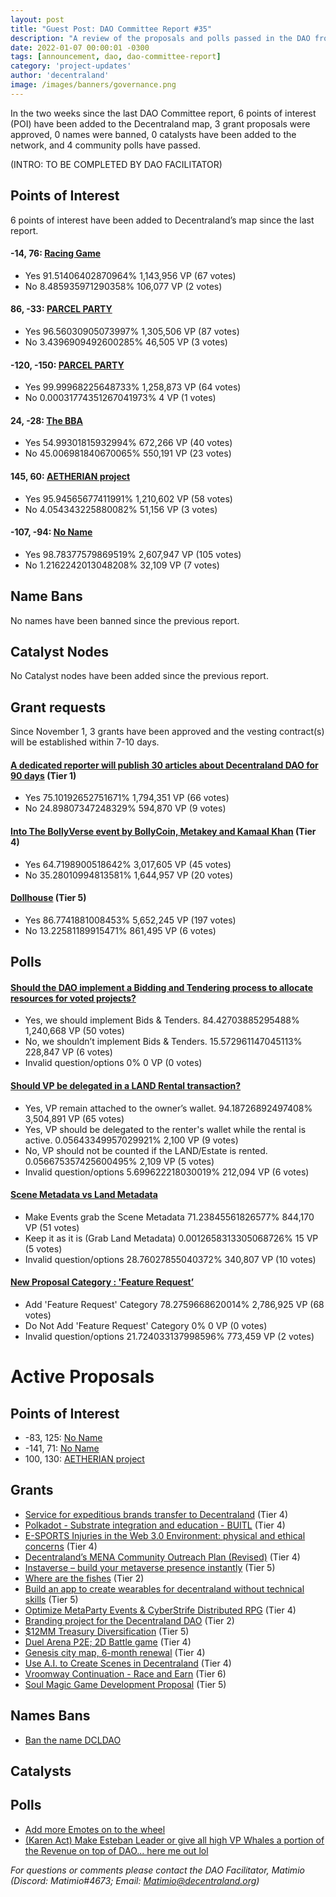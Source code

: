 ```yaml
---
layout: post
title: "Guest Post: DAO Committee Report #35"
description: "A review of the proposals and polls passed in the DAO from November 1 through November 15".
date: 2022-01-07 00:00:01 -0300
tags: [announcement, dao, dao-committee-report]
category: 'project-updates'
author: 'decentraland'
image: /images/banners/governance.png
---
```


In the two weeks since the last DAO Committee report, 6 points of interest (POI) have been added to the Decentraland map, 3 grant proposals were approved, 0 names were banned, 0 catalysts have been added to the network, and 4 community polls have passed.

(INTRO: TO BE COMPLETED BY DAO FACILITATOR)

## Points of Interest
6 points of interest have been added to Decentraland’s map since the last report.


#### -14, 76: [Racing Game](https://governance.decentraland.org/proposal/?id=76ba1a20-5f00-11ed-bd2d-2549553084d0)

* Yes 91.51406402870964% 1,143,956 VP (67 votes)
* No 8.485935971290358% 106,077 VP (2 votes)


#### 86, -33: [PARCEL PARTY](https://governance.decentraland.org/proposal/?id=bfbbfdd0-5d87-11ed-9128-d95e3b6d7912)

* Yes 96.56030905073997% 1,305,506 VP (87 votes)
* No 3.4396909492600285% 46,505 VP (3 votes)


#### -120, -150: [PARCEL PARTY](https://governance.decentraland.org/proposal/?id=7d8e1de0-5d86-11ed-9128-d95e3b6d7912)

* Yes 99.99968225648733% 1,258,873 VP (64 votes)
* No 0.00031774351267041973% 4 VP (1 votes)


#### 24, -28: [The BBA](https://governance.decentraland.org/proposal/?id=9dafcfd0-5c99-11ed-9128-d95e3b6d7912)

* Yes 54.99301815932994% 672,266 VP (40 votes)
* No 45.006981840670065% 550,191 VP (23 votes)


#### 145, 60: [AETHERIAN project](https://governance.decentraland.org/proposal/?id=1928a480-5c26-11ed-9128-d95e3b6d7912)

* Yes 95.94565677411991% 1,210,602 VP (58 votes)
* No 4.054343225880082% 51,156 VP (3 votes)


#### -107, -94: [No Name](https://governance.decentraland.org/proposal/?id=7a4aff00-566e-11ed-be45-c5d5549af004)

* Yes 98.78377579869519% 2,607,947 VP (105 votes)
* No 1.2162242013048208% 32,109 VP (7 votes)


## Name Bans

No names have been banned since the previous report.

## Catalyst Nodes
No Catalyst nodes have been added since the previous report.


## Grant requests
Since November 1, 3 grants have been approved and the vesting contract(s) will be established within 7-10 days.


#### [A dedicated reporter will publish 30 articles about Decentraland DAO for 90 days](https://governance.decentraland.org/proposal/?id=aaabc360-5c17-11ed-9128-d95e3b6d7912) (Tier 1)

* Yes 75.10192652751671% 1,794,351 VP (66 votes)
* No 24.89807347248329% 594,870 VP (9 votes)


#### [Into The BollyVerse event by BollyCoin, Metakey and Kamaal Khan](https://governance.decentraland.org/proposal/?id=d806c170-5541-11ed-be45-c5d5549af004) (Tier 4)

* Yes 64.7198900518642% 3,017,605 VP (45 votes)
* No 35.28010994813581% 1,644,957 VP (20 votes)


#### [Dollhouse](https://governance.decentraland.org/proposal/?id=c4288b70-53de-11ed-be45-c5d5549af004) (Tier 5)

* Yes 86.7741881008453% 5,652,245 VP (197 votes)
* No 13.22581189915471% 861,495 VP (6 votes)


## Polls

#### [Should the DAO implement a Bidding and Tendering process to allocate resources for voted projects?](https://governance.decentraland.org/proposal/?id=ce730570-6053-11ed-bf97-7dbf9f54c71d)

* Yes, we should implement Bids &amp; Tenders. 84.42703885295488% 1,240,668 VP (50 votes)
* No, we shouldn’t implement Bids &amp; Tenders. 15.572961147045113% 228,847 VP (6 votes)
* Invalid question/options 0% 0 VP (0 votes)


#### [Should VP be delegated in a LAND Rental transaction?](https://governance.decentraland.org/proposal/?id=b21c30c0-5af6-11ed-8d3a-4fd4826afe14)

* Yes, VP remain attached to the owner’s wallet. 94.18726892497408% 3,504,891 VP (65 votes)
* Yes, VP should be delegated to the renter&#39;s wallet while the rental is active. 0.05643349957029921% 2,100 VP (9 votes)
* No, VP should not be counted if the LAND/Estate is rented. 0.056675357425600495% 2,109 VP (5 votes)
* Invalid question/options 5.699622218030019% 212,094 VP (6 votes)


#### [Scene Metadata vs Land Metadata](https://governance.decentraland.org/proposal/?id=e765d930-5adc-11ed-8d3a-4fd4826afe14)

* Make Events grab the Scene Metadata 71.23845561826577% 844,170 VP (51 votes)
* Keep it as it is (Grab Land Metadata) 0.0012658313305068726% 15 VP (5 votes)
* Invalid question/options 28.76027855040372% 340,807 VP (10 votes)


#### [New Proposal Category : &#39;Feature Request’](https://governance.decentraland.org/proposal/?id=da572560-5847-11ed-be45-c5d5549af004)

* Add &#39;Feature Request&#39; Category 78.2759668620014% 2,786,925 VP (68 votes)
* Do Not Add &#39;Feature Request&#39; Category 0% 0 VP (0 votes)
* Invalid question/options 21.724033137998596% 773,459 VP (2 votes)



# Active Proposals

## Points of Interest

* -83, 125: [No Name](https://governance.decentraland.org/proposal/?id=2e264570-6a88-11ed-a69f-9d162c5cc598)
* -141, 71: [No Name](https://governance.decentraland.org/proposal/?id=68a64d70-6a84-11ed-a69f-9d162c5cc598)
* 100, 130: [AETHERIAN project](https://governance.decentraland.org/proposal/?id=64465b50-69ab-11ed-a69f-9d162c5cc598)

## Grants

* [Service for expeditious brands transfer to Decentraland](https://governance.decentraland.org/proposal/?id=79869460-6a34-11ed-a69f-9d162c5cc598) (Tier 4)
* [Polkadot - Substrate integration and education - BUITL](https://governance.decentraland.org/proposal/?id=1c5a5390-69a7-11ed-a69f-9d162c5cc598) (Tier 4)
* [E-SPORTS Injuries in the Web 3.0 Environment: physical and ethical concerns](https://governance.decentraland.org/proposal/?id=0ea387d0-69a2-11ed-a69f-9d162c5cc598) (Tier 4)
* [Decentraland’s MENA Community Outreach Plan (Revised)](https://governance.decentraland.org/proposal/?id=1092e040-6998-11ed-a69f-9d162c5cc598) (Tier 4)
* [Instaverse – build your metaverse presence instantly](https://governance.decentraland.org/proposal/?id=e039b690-698c-11ed-a69f-9d162c5cc598) (Tier 5)
* [Where are the fishes](https://governance.decentraland.org/proposal/?id=2a6eae70-6945-11ed-a69f-9d162c5cc598) (Tier 2)
* [Build an app to create wearables for decentraland without technical skills](https://governance.decentraland.org/proposal/?id=1bdb1f10-68c3-11ed-a69f-9d162c5cc598) (Tier 5)
* [Optimize MetaParty Events &amp; CyberStrife Distributed RPG](https://governance.decentraland.org/proposal/?id=8254b150-6834-11ed-a69f-9d162c5cc598) (Tier 4)
* [Branding project for the Decentraland DAO](https://governance.decentraland.org/proposal/?id=a42d6770-675a-11ed-a8f3-85d147463e4c) (Tier 2)
* [$12MM Treasury Diversification](https://governance.decentraland.org/proposal/?id=ef44b230-66d4-11ed-a8f3-85d147463e4c) (Tier 5)
* [Duel Arena P2E; 2D Battle game](https://governance.decentraland.org/proposal/?id=36ce8bd0-66d0-11ed-a8f3-85d147463e4c) (Tier 4)
* [Genesis city map, 6-month renewal](https://governance.decentraland.org/proposal/?id=9d6efbe0-65d1-11ed-bf97-7dbf9f54c71d) (Tier 4)
* [Use A.I. to Create Scenes in Decentraland](https://governance.decentraland.org/proposal/?id=9271a080-652c-11ed-bf97-7dbf9f54c71d) (Tier 4)
* [Vroomway Continuation - Race and Earn](https://governance.decentraland.org/proposal/?id=d68cbd60-6520-11ed-bf97-7dbf9f54c71d) (Tier 6)
* [Soul Magic Game Development Proposal](https://governance.decentraland.org/proposal/?id=44986990-6494-11ed-bf97-7dbf9f54c71d) (Tier 5)

## Names Bans

* [Ban the name DCLDAO](https://governance.decentraland.org/proposal/?id=1a365eb0-67d1-11ed-a69f-9d162c5cc598)

## Catalysts


## Polls

* [Add more Emotes on to the wheel](https://governance.decentraland.org/proposal/?id=a440cc40-6b27-11ed-a69f-9d162c5cc598)
* [(Karen Act) Make Esteban Leader or give all high VP Whales a portion of the Revenue on top of DAO... here me out lol](https://governance.decentraland.org/proposal/?id=2b1e1940-6aae-11ed-a69f-9d162c5cc598)

*For questions or comments please contact the DAO Facilitator, Matimio (Discord: Matimio#4673; Email: [Matimio@decentraland.org](mailto:Matimio@decentraland.org))*